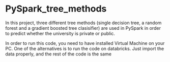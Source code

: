 # PySpark_tree_methods
In this project, three different tree methods (single decision tree, a random forest and a gradient boosted tree clasisifier) are used in PySpark in order to predict whether the university is private or public.

In order to run this code, you need to have installed Virtual Machine on your PC. One of the alternatives is to run the code on databricks. Just import the data properly, and the rest of the code is the same
